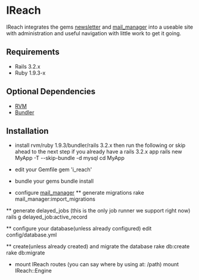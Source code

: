 IReach
======

IReach integrates the gems [newsletter](https://github.com/LoneStarInternet/newsletter/) and [mail_manager](https://github.com/LoneStarInternet/mail_manager) into a useable site with administration and useful navigation with little work to get it going.

Requirements
------------

* Rails 3.2.x
* Ruby 1.9.3-x

Optional Dependencies
---------------------
* [RVM](http://rvm.io)
* [Bundler](http://bundler.io)

Installation
-----------
* install rvm/ruby 1.9.3/bundler/rails 3.2.x then run the following or skip ahead to the next step if you already have a rails 3.2.x app
  rails new MyApp -T --skip-bundle -d mysql
  cd MyApp

* edit your Gemfile
  gem 'i_reach'

* bundle your gems
  bundle install

* configure [mail_manager](https://github.com/LoneStarInternet/mail_manager/master/README.md)
** generate migrations
  rake mail_manager:import_migrations

** generate delayed_jobs (this is the only job runner we support right now)
  rails g delayed_job:active_record

** configure your database(unless already configured) edit config/database.yml

** create(unless already created) and migrate the database
  rake db:create
  rake db:migrate

* mount IReach routes (you can say where by using at: /path)
  mount IReach::Engine
